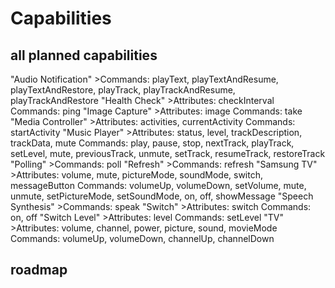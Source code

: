 # Capabilities
## all planned capabilities
"Audio Notification"
	>Commands: playText, playTextAndResume, playTextAndRestore, playTrack, playTrackAndResume, playTrackAndRestore
"Health Check"
	>Attributes: checkInterval
	Commands: ping
"Image Capture"
	>Attributes: image
	Commands: take
"Media Controller"
	>Attributes: activities, currentActivity
	Commands: startActivity
"Music Player"
	>Attributes: status, level, trackDescription, trackData, mute
	Commands: play, pause, stop, nextTrack, playTrack, setLevel, mute, previousTrack, unmute, setTrack, resumeTrack, restoreTrack
"Polling"
	>Commands: poll
"Refresh"
	>Commands: refresh
"Samsung TV"
	>Attributes: volume, mute, pictureMode, soundMode, switch, messageButton
	Commands: volumeUp, volumeDown, setVolume, mute, unmute, setPictureMode, setSoundMode, on, off, showMessage
"Speech Synthesis"
	>Commands: speak
"Switch"
	>Attributes: switch
	Commands: on, off
"Switch Level"
	>Attributes: level
	Commands: setLevel
"TV"
	>Attributes: volume, channel, power, picture, sound, movieMode
	Commands: volumeUp, volumeDown, channelUp, channelDown
## roadmap